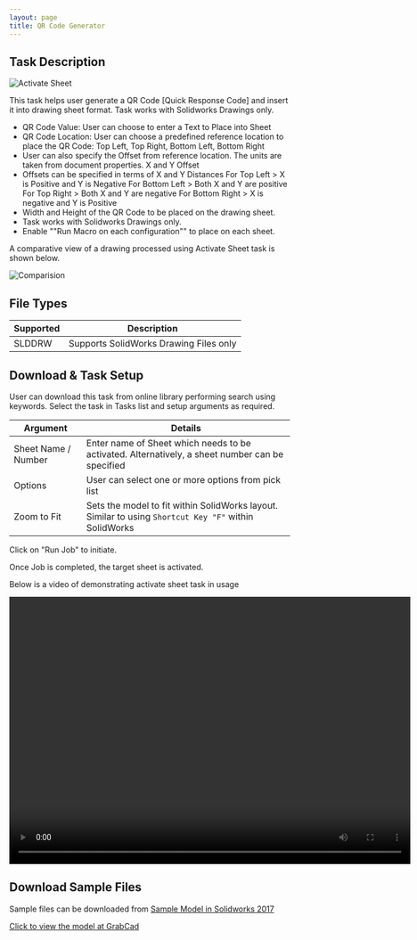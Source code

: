 ```yaml
---
layout: page
title: QR Code Generator
---
```


## Task Description

![Activate Sheet](002_ActivateSheet_001.png "Activate Sheet")

This task helps user generate a QR Code [Quick Response Code] and insert it into drawing sheet format.  Task works with Solidworks Drawings only.
 - QR Code Value: User can choose to enter a Text to Place into Sheet
 - QR Code Location: User can choose a predefined reference location to place the QR Code:  Top Left, Top Right, Bottom Left, Bottom Right
 - User can also specify the Offset from reference location. The units are taken from document properties. X and Y Offset
 - Offsets can be specified in terms of X and Y Distances
      For Top Left > X is Positive and Y is Negative
      For Bottom Left > Both X and Y are positive
      For Top Right > Both X and Y are negative
      For Bottom Right > X is negative and Y is Positive
 - Width and Height of the QR Code to be placed on the drawing sheet.
 - Task works with Solidworks Drawings only.
 - Enable ""Run Macro on each configuration"" to place on each sheet.


A comparative view of a drawing processed using Activate Sheet task is shown below.

![Comparision](002_ActivateSheet_002.png "Comparision between initial and final state of Solidworks Drawing")

## File Types

| Supported | Description |
| --- | --- |
| SLDDRW | Supports SolidWorks Drawing Files only |


## Download & Task Setup

User can download this task from online library performing search using keywords.
Select the task in Tasks list and setup arguments as required.

| Argument | Details |
| --- | --- |
| Sheet Name / Number| Enter name of Sheet which needs to be activated. Alternatively, a sheet number can be specified |
| Options | User can select one or more options from pick list |
| Zoom to Fit | Sets the model to fit within SolidWorks layout. Similar to using ```Shortcut Key "F"``` within SolidWorks |


Click on "Run Job" to initiate.

Once Job is completed, the target sheet is activated.

Below is a video of demonstrating activate sheet task in usage

<video width="720" height="480" controls>
  <source src="002_ActivateSheet.swf" type="video/mp4">
</video>


## Download Sample Files

Sample files can be downloaded from 
[Sample Model in Solidworks 2017](../000-model/SolidWorks_2017_RoboticArm.zip)

[Click to view the model at GrabCad](https://grabcad.com/library/5-dof-robot-1)
